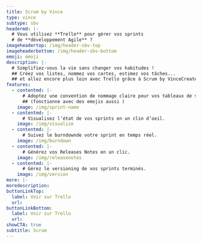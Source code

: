```yaml
---
title: Scrum by Vince
type: vince
subtype: sbv
headermd: |-
  # Vous utilisez **Trello** pour gérer vos sprints
  # de **développement Agile** ?
imageheadertop: /img/header-sbv-top
imageheaderbottom: /img/header-sbv-bottom
emoji: emoji
description: |-
  # Simplifiez-vous la vie sans changer vos habitudes !
  ## Créez vos listes, nommez vos cartes, estimez vos tâches...
  ## et allez encore plus loin avec Trello grâce à Scrum by VinceCreate lists, name cards, estimate your tasks ...
features:
  - contentmd: |-
      # Adoptez une convention de nommage claire pour vos tableaux de sprints.
      ## (fonctionne avec des emojis aussi )
    image: /img/sprint-name
  - contentmd: |-
      # Visualisez l’état de vos sprints en un clin d’oeil.
    image: /img/visualize
  - contentmd: |-
      # Suivez le burndownde votre sprint en temps réel.
    image: /img/burndown
  - contentmd: |-
      # Générez vos Releases Notes en un clic.
    image: /img/releasenotes
  - contentmd: |-
      # Gérez le versioning de vos sprints terminés.
    image: /img/version
more: |-
moredescription: 
buttonLinkTop:
  label: Voir sur Trello
  url: 
buttonLinkBottom:
  label: Voir sur Trello
  url: 
showCTA: true
subtitle: Scrum
---
```

